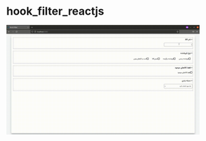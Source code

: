 # hook_filter_reactjs

![grab-landing-page](https://github.com/mostafashekari/hook_filter_reactjs/blob/main/u.gif)
